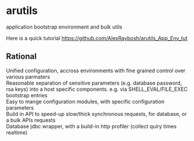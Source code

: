 # arutils
application bootstrap environment and bulk utils

Here is a quick tutorial https://github.com/AlexRaybosh/arutils_App_Env_tut


## Rational

Unified configuration, accross environments with fine grained control over various parmaters<br>
Reasonable separation of sensitive parameters (e.g. database password, rsa keys) into a host specific components. e.g. via SHELL_EVAL/FILE_EXEC bootstrap entries<br>
Easy to mange configuration modules, with specific configuration parameters<br>
Build in API to speed-up slow/thick synchronous requests, for database, or a bulk APIs requests<br>
Database jdbc wrapper, with a build-in http profiler (collect quiry times realtime)<br>
